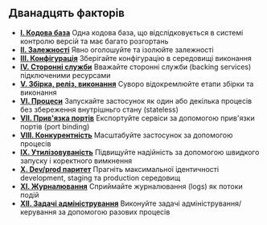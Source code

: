 ## Дванадцять факторів

<ul class="list pl0">
    <li class="pv4 pv4-ns bb b--black-10"><b class="db f4 mb1"><a href="./codebase" class="link purple underline-hover">I. Кодова база</a></b>
        <span class="f4 db lh-copy">Одна кодова база, що відслідковується в системі контролю версій та має багато розгортань</span>
    </li>
    <li class="pv4 pv4-ns bb b--black-10"><b class="db f4 mb1"><a href="./dependencies" class="link purple underline-hover">II. Залежності</a></b>
        <span class="f4 db lh-copy">Явно оголошуйте та ізолюйте залежності</span>
    </li>
    <li class="pv4 pv4-ns bb b--black-10"><b class="db f4 mb1"><a href="./config" class="link purple underline-hover">III. Конфігурація</a></b>
        <span class="f4 db lh-copy">Зберігайте конфігурацію в середовищі виконання</span>
    </li>
    <li class="pv4 pv4-ns bb b--black-10"><b class="db f4 mb1"><a href="./backing-services" class="link purple underline-hover">IV. Сторонні служби</a></b>
        <span class="f4 db lh-copy">Вважайте сторонні служби (backing services) підключеними ресурсами</span>
    </li>
    <li class="pv4 pv4-ns bb b--black-10"><b class="db f4 mb1"><a href="./build-release-run" class="link purple underline-hover">V. Збірка, реліз, виконання</a></b>
        <span class="f4 db lh-copy">Суворо відокремлюйте етапи збірки та виконання</span>
    </li>
    <li class="pv4 pv4-ns bb b--black-10"><b class="db f4 mb1"><a href="./processes" class="link purple underline-hover">VI. Процеси</a></b>
        <span class="f4 db lh-copy">Запускайте застосунок як один або декілька процесів без збереження внутрішньго стану (stateless)</span>
    </li>
    <li class="pv4 pv4-ns bb b--black-10"><b class="db f4 mb1"><a href="./port-binding" class="link purple underline-hover">VII. Прив'язка портів</a></b>
        <span class="f4 db lh-copy">Експортуйте сервіси за допомогою прив'язки портів (port binding)</span>
    </li>
    <li class="pv4 pv4-ns bb b--black-10"><b class="db f4 mb1"><a href="./concurrency" class="link purple underline-hover">VIII. Конкурентність</a></b>
        <span class="f4 db lh-copy">Масштабуйте застосунок за допомогою процесів</span>
    </li>
    <li class="pv4 pv4-ns bb b--black-10"><b class="db f4 mb1"><a href="./disposability" class="link purple underline-hover">IX. Утилізовуваність</a></b>
        <span class="f4 db lh-copy">Підвищуйте надійність за допомогою швидкого запуску і коректного вимкнення</span>
    </li>
    <li class="pv4 pv4-ns bb b--black-10"><b class="db f4 mb1"><a href="./dev-prod-parity" class="link purple underline-hover">X. Dev/prod паритет</a></b>
        <span class="f4 db lh-copy">Прагніть максимальної ідентичності development, staging та production середовищ</span>
    </li>
    <li class="pv4 pv4-ns bb b--black-10"><b class="db f4 mb1"><a href="./logs" class="link purple underline-hover">XI. Журналювання</a></b>
        <span class="f4 db lh-copy">Сприймайте журналювання (logs) як потоки подій</span>
    </li>
    <li class="pv4 pv4-ns bb b--black-10"><b class="db f4 mb1"><a href="./admin-processes" class="link purple underline-hover">XII. Задачі адміністрування</a></b>
        <span class="f4 db lh-copy">Виконуйте задачі адміністрування/керування за допомогою разових процесів</span>
    </li>
</ul>

